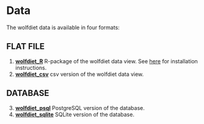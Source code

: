 # Data 

The wolfdiet data is available in four formats: 

## FLAT FILE 
1. **[wolfdiet_R](https://github.com/andreacorra/wolfdiet/raw/master/data/wolfdiet_R)** R-package of the wolfdiet data view. See [here](https://github.com/andreacorra/wolfdiet/raw/master/data/wolfdiet_R) for installation instructions. 
2. **[wolfdiet_csv](https://github.com/andreacorra/wolfdiet/raw/master/data/wolfdiet_csv)** csv version of the wolfdiet data view.

## DATABASE
3. **[wolfdiet_psql](https://github.com/andreacorra/wolfdiet/raw/master/data/wolfdiet_psql)** PostgreSQL version of the database. 
4. **[wolfdiet_sqlite](https://github.com/andreacorra/wolfdiet/raw/master/data/wolfdiet_sqlite)** SQLite version of the database.  


